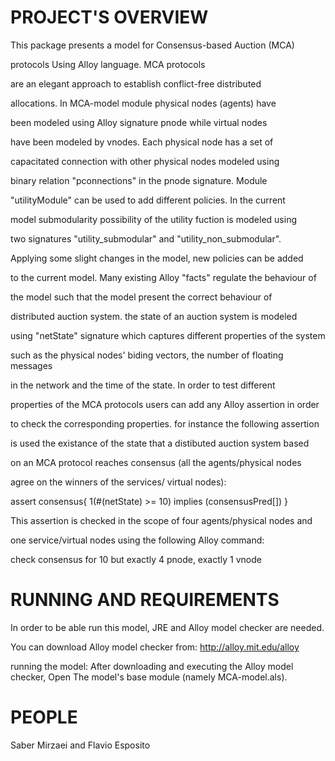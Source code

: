 PROJECT'S OVERVIEW
==================
This package presents a model for Consensus-based Auction (MCA) 

protocols Using Alloy language. MCA protocols

are an elegant approach to establish conflict-free distributed

allocations. In MCA-model module physical nodes (agents) have 

been modeled using Alloy signature pnode while virtual nodes 

have been modeled by vnodes. Each physical node has a set of 

capacitated connection with other physical nodes modeled using 

binary relation "pconnections" in the pnode signature. Module 

"utilityModule" can be used to add different policies. In the current 

model submodularity possibility of the utility fuction is modeled using 

two signatures "utility_submodular" and "utility_non_submodular".

Applying some slight changes in the model, new policies can be added

to the current model. Many existing Alloy "facts" regulate the behaviour of

the model such that the model present the correct behaviour of

distributed auction system. the state of an auction system is modeled

using "netState" signature which captures different properties of the system

such as the physical nodes' biding vectors, the number of floating messages

in the network and the time of the state. In order to test different

properties of the MCA protocols users can add any Alloy assertion in order

to check the corresponding properties. for instance the following assertion

is used the existance of the state that a distibuted auction system based 

on an MCA protocol reaches consensus (all the agents/physical nodes 

agree on the winners of the services/ virtual nodes):

  assert consensus{
	  1(#(netState) >= 10) implies (consensusPred[])
  }

This assertion is checked in the scope of four agents/physical nodes and

one service/virtual nodes using the following Alloy command:

  check consensus for 10 but exactly 4 pnode, exactly 1 vnode


RUNNING AND REQUIREMENTS
==================
In order to be able run this model, JRE and Alloy model checker are needed.

You can download Alloy model checker from:
http://alloy.mit.edu/alloy

running the model: After downloading and executing the Alloy model checker, 
Open The model's base module (namely MCA-model.als).

PEOPLE
==================
Saber Mirzaei and
Flavio Esposito
